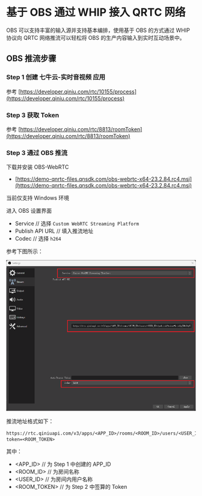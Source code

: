 # 基于 OBS 通过 WHIP 接入 QRTC 网络

OBS 可以支持丰富的输入源并支持基本编排，使用基于 OBS 的方式通过 WHIP 协议向 QRTC 网络推流可以轻松将 OBS 的生产内容输入到实时互动场景中。

## OBS 推流步骤

### Step 1 创建 七牛云-实时音视频 应用

参考 [https://developer.qiniu.com/rtc/10155/process](https://developer.qiniu.com/rtc/10155/process)

### Step 3 获取 Token

参考 [https://developer.qiniu.com/rtc/8813/roomToken](https://developer.qiniu.com/rtc/8813/roomToken)

### Step 3 通过 OBS 推流

下载并安装 OBS-WebRTC

- [https://demo-qnrtc-files.qnsdk.com/obs-webrtc-x64-23.2.84.rc4.msi](https://demo-qnrtc-files.qnsdk.com/obs-webrtc-x64-23.2.84.rc4.msi)

当前仅支持 Windows 环境

进入 OBS 设置界面

- Service // 选择 `Custom WebRTC Streaming Platform`
- Publish API URL // 填入推流地址
- Codec // 选择 `h264`

参考下图所示：

![obs-settings](./images/obs-qrtc_01_marked.png)

推流地址格式如下：

```
https://rtc.qiniuapi.com/v3/apps/<APP_ID>/rooms/<ROOM_ID>/users/<USER_ID>/publish?token=<ROOM_TOKEN>
```

其中：

- <APP_ID> // 为 Step 1 中创建的 APP_ID
- <ROOM_ID> // 为房间名称
- <USER_ID> // 为房间内用户名称
- <ROOM_TOKEN> // 为 Step 2 中签算的 Token
